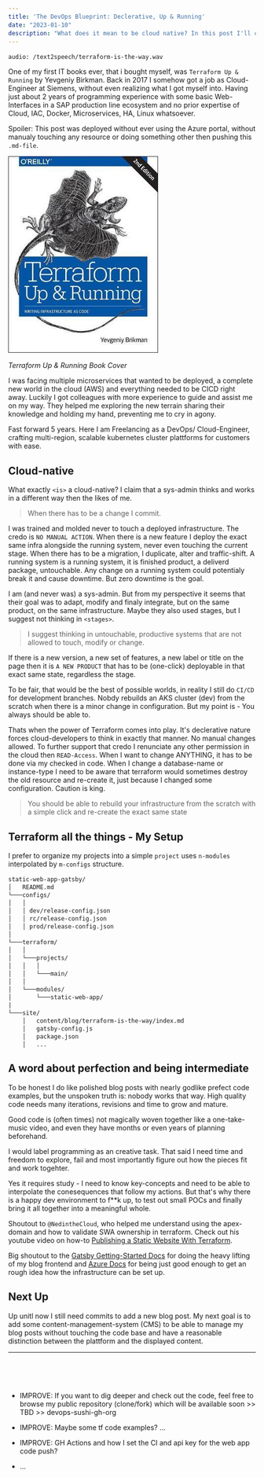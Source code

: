 ```yaml
---
title: 'The DevOps Blueprint: Declerative, Up & Running'
date: "2023-01-10"
description: "What does it mean to be cloud native? In this post I'll cover some thoughts about perfection, may offend some Sys-Admins and also share my go-to terraform structure setup"
---
```

`audio: /text2speech/terraform-is-the-way.wav`

One of my first IT books ever, that i bought myself, was `Terraform Up & Running` by Yevgeniy Birkman. Back in 2017 I somehow got a job as Cloud-Engineer at Siemens, without even realizing what I got myself into. Having just about 2 years of programming experience with some basic Web-Interfaces in a SAP production line ecosystem and no prior expertise of Cloud, IAC, Docker, Microservices, HA, Linux whatsoever. 

Spoiler: This post was deployed without ever using the Azure portal, without manualy touching any resource or doing something other then pushing this `.md-file`.

!['tf-up-and-running-book-cover'](./tf-up-and-running.jpg)

*Terraform Up & Running Book Cover*


I was facing multiple microservices that wanted to be deployed, a complete new world in the cloud (AWS) and everything needed to be CICD right away. Luckily I got colleagues with more experience to guide and assist me on my way. They helped me exploring the new terrain sharing their knowledge and holding my hand, preventing me to cry in agony.

Fast forward 5 years. Here I am Freelancing as a DevOps/ Cloud-Engineer, crafting multi-region, scalable kubernetes cluster plattforms for customers with ease.

## Cloud-native 

What exactly `<is>` a cloud-native? I claim that a sys-admin thinks and works in a different way then the likes of me.

> When there has to be a change I commit. 

I was trained and molded never to touch a deployed infrastructure. The credo is `NO MANUAL ACTION`. When there is a new feature I deploy the exact same infra alongside the running system, never even touching the current stage. When there has to be a migration, I duplicate, alter and traffic-shift. A running system is a running system, it is finished product, a deliverd package, untouchable. Any change on a running system could potentialy break it and cause downtime. But zero downtime is the goal.

I am (and never was) a sys-admin. But from my perspective it seems that their goal was to adapt, modify and finaly integrate, but on the same product, on the same infrastructure. Maybe they also used stages, but I suggest not thinking in `<stages>`.

> I suggest thinking in untouchable, productive systems that are not allowed to touch, modify or change.

If there is a new version, a new set of features, a new label or title on the page then it is `A NEW PRODUCT` that has to be (one-click) deployable in that exact same state, regardless the stage. 

To be fair, that would be the best of possible worlds, in reality I still do `CI/CD` for development branches. Nobdy rebuilds an AKS cluster (dev) from the scratch when there is a minor change in configuration. But my point is - You always should be able to.

Thats when the power of Terraform comes into play. It's declerative nature forces cloud-developers to think in exactly that manner. No manual changes allowed. To further support that credo I renunciate any other permission in the cloud then `READ-Access`. When I want to change ANYTHING, it has to be done via my checked in code. When I change a database-name or instance-type I need to be aware that terraform would sometimes destroy the old resource and re-create it, just because I changed some configuration. Caution is king.

> You should be able to rebuild your infrastructure from the scratch with a simple click and re-create the exact same state

## Terraform all the things - My Setup

I prefer to organize my projects into a simple `project` uses `n-modules` interpolated by `m-configs` structure.

```
static-web-app-gatsby/
│   README.md
└───configs/
│   │
│   │ dev/release-config.json
│   │ rc/release-config.json
│   │ prod/release-config.json
│
└───terraform/
│   │
│   └───projects/
│   │   │
│   │   └───main/
│   │
│   └───modules/
│       └───static-web-app/
|
└───site/
    │   content/blog/terraform-is-the-way/index.md
    │   gatsby-config.js
    │   package.json
    │   ...
```

## A word about perfection and being intermediate


To be honest I do like polished blog posts with nearly godlike prefect code examples, but the unspoken truth is: nobody works that way. High quality code needs many iterations, revisions and time to grow and mature.

Good code is (often times) not magically woven together like a one-take-music video, and even they have months or even years of planning beforehand.

I would label programming as an creative task. That said I need time and freedom to explore, fail and most importantly figure out how the pieces fit and work togehter.

Yes it requires study - I need to know key-concepts and need to be able to interpolate the conesequences that follow my actions. But that's why there is a happy dev environment to f**k up, to test out small POCs and finally bring it all together into a meaningful whole.

Shoutout to `@NedintheCloud`, who helped me understand using the apex-domain and how to validate SWA ownership in terraform. Check out his youtube video on how-to [Publishing a Static Website With Terraform](https://www.youtube.com/watch?v=Gm4IYMVjzPo&t=716s).

Big shoutout to the [Gatsby Getting-Started Docs](https://www.gatsbyjs.com/docs/how-to/) for doing the heavy lifting of my blog frontend and [Azure Docs](https://learn.microsoft.com/en-us/azure/static-web-apps/apex-domain-azure-dns) for being just good enough to get an rough idea how the infrastructure can be set up.



## Next Up

Up unitl now I still need commits to add a new blog post. My next goal is to add some content-management-system (CMS) to be able to manage my blog posts without touching the code base and have a reasonable distinction between the plattform and the displayed content.

---
<br>
<br>
<br>

- IMPROVE: If you want to dig deeper and check out the code, feel free to browse my public repository (clone/fork) which will be available soon >> TBD >> devops-sushi-gh-org

- IMPROVE: Maybe some tf code examples? ...

- IMPROVE: GH Actions and how I set the CI and api key for the web app code push? 

- ...